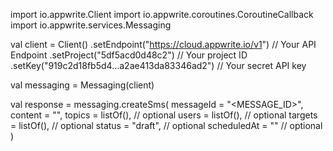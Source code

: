 import io.appwrite.Client
import io.appwrite.coroutines.CoroutineCallback
import io.appwrite.services.Messaging

val client = Client()
    .setEndpoint("https://cloud.appwrite.io/v1") // Your API Endpoint
    .setProject("5df5acd0d48c2") // Your project ID
    .setKey("919c2d18fb5d4...a2ae413da83346ad2") // Your secret API key

val messaging = Messaging(client)

val response = messaging.createSms(
    messageId = "<MESSAGE_ID>",
    content = "<CONTENT>",
    topics = listOf(), // optional
    users = listOf(), // optional
    targets = listOf(), // optional
    status = "draft", // optional
    scheduledAt = "" // optional
)
